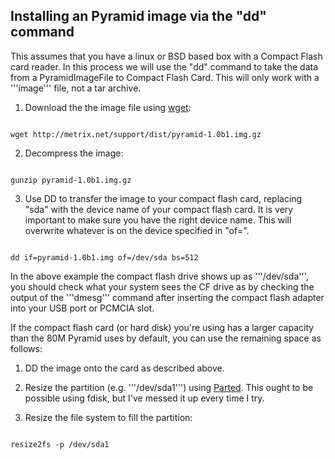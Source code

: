 ## Installing an Pyramid image via the "dd" command ##

This assumes that you have a linux or BSD based box with a Compact Flash card reader. In this process we will use the "dd" command to take the data from a PyramidImageFile to Compact Flash Card. This will only work with a '''image''' file, not a tar archive.

1. Download the the image file using [wget](http://www.gnu.org/software/wget/):

```

wget http://metrix.net/support/dist/pyramid-1.0b1.img.gz

```

2. Decompress the image:
```

gunzip pyramid-1.0b1.img.gz

```

3. Use DD to transfer the image to your compact flash card, replacing "sda" with the device name of your compact flash card. It is very important to make sure you have the right device name. This will overwrite whatever is on the device specified in "of=".


```

dd if=pyramid-1.0b1.img of=/dev/sda bs=512

```

In the above example the compact flash drive shows up as '''/dev/sda''', you should check
what your system sees the CF drive as by checking the output of the '''dmesg''' command after
inserting the compact flash adapter into your USB port or PCMCIA slot.

If the compact flash card (or hard disk) you're using has a larger capacity than the 80M Pyramid uses by default, you can use the remaining space as follows:

1. DD the image onto the card as described above.

2. Resize the partition (e.g. '''/dev/sda1''') using [Parted](http://www.gnu.org/software/parted/index.shtml).  This ought to be possible using fdisk, but I've messed it up every time I try.

3. Resize the file system to fill the partition:

```

resize2fs -p /dev/sda1

```

